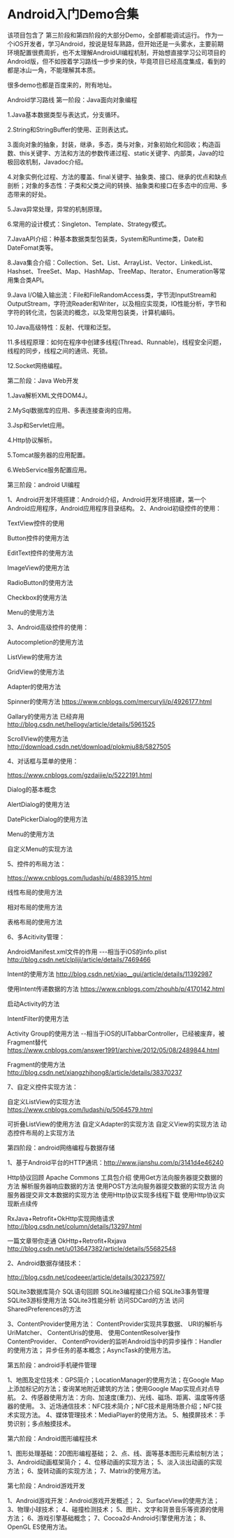 # Android入门Demo合集
该项目包含了 第三阶段和第四阶段的大部分Demo，全部都能调试运行。
作为一个iOS开发者，学习Android，按说是轻车熟路，但开始还是一头雾水，主要前期环境配置很费周折，也不太理解AndroidUI编程机制，开始想直接学习公司项目的Android版，但不如按着学习路线一步步来的快，毕竟项目已经高度集成，看到的都是冰山一角，不能理解其本质。

很多demo也都是百度来的，附有地址。

Android学习路线
第一阶段：Java面向对象编程

1.Java基本数据类型与表达式，分支循环。

2.String和StringBuffer的使用、正则表达式。

3.面向对象的抽象，封装，继承，多态，类与对象，对象初始化和回收；构造函数、this关键字、方法和方法的参数传递过程、static关键字、内部类，Java的垃极回收机制，Javadoc介绍。

4.对象实例化过程、方法的覆盖、final关键字、抽象类、接口、继承的优点和缺点剖析；对象的多态性：子类和父类之间的转换、抽象类和接口在多态中的应用、多态带来的好处。

5.Java异常处理，异常的机制原理。

6.常用的设计模式：Singleton、Template、Strategy模式。

7.JavaAPI介绍：种基本数据类型包装类，System和Runtime类，Date和DateFomat类等。

8.Java集合介绍：Collection、Set、List、ArrayList、Vector、LinkedList、Hashset、TreeSet、Map、HashMap、TreeMap、Iterator、Enumeration等常用集合类API。

9.Java I/O输入输出流：File和FileRandomAccess类，字节流InputStream和OutputStream，字符流Reader和Writer，以及相应实现类，IO性能分析，字节和字符的转化流，包装流的概念，以及常用包装类，计算机编码。

10.Java高级特性：反射、代理和泛型。

11.多线程原理：如何在程序中创建多线程(Thread、Runnable)，线程安全问题，线程的同步，线程之间的通讯、死锁。

12.Socket网络编程。

第二阶段：Java Web开发

1.Java解析XML文件DOM4J。

2.MySql数据库的应用、多表连接查询的应用。

3.Jsp和Servlet应用。

4.Http协议解析。

5.Tomcat服务器的应用配置。

6.WebService服务配置应用。


第三阶段：android UI编程

1、Android开发环境搭建：Android介绍，Android开发环境搭建，第一个Android应用程序，Android应用程序目录结构。
2、Android初级控件的使用：

TextView控件的使用

Button控件的使用方法

EditText控件的使用方法

ImageView的使用方法

RadioButton的使用方法

Checkbox的使用方法

Menu的使用方法


3、Android高级控件的使用：

Autocompletion的使用方法

ListView的使用方法

GridView的使用方法

Adapter的使用方法

Spinner的使用方法 https://www.cnblogs.com/mercuryli/p/4926177.html

Gallary的使用方法 已经弃用 http://blog.csdn.net/hellogv/article/details/5961525

ScrollView的使用方法 http://download.csdn.net/download/plokmju88/5827505

4、对话框与菜单的使用：

https://www.cnblogs.com/gzdaijie/p/5222191.html

Dialog的基本概念

AlertDialog的使用方法

DatePickerDialog的使用方法

Menu的使用方法

自定义Menu的实现方法


5、控件的布局方法：

https://www.cnblogs.com/ludashi/p/4883915.html

线性布局的使用方法

相对布局的使用方法

表格布局的使用方法

6、多Acitivity管理：


AndroidManifest.xml文件的作用 ---相当于iOS的info.plist http://blog.csdn.net/clpliji/article/details/7469466

Intent的使用方法  http://blog.csdn.net/xiao__gui/article/details/11392987

使用Intent传递数据的方法  https://www.cnblogs.com/zhouhb/p/4170142.html

启动Activity的方法

IntentFilter的使用方法

Activity Group的使用方法 --相当于iOS的UITabbarController，已经被废弃，被Fragment替代
https://www.cnblogs.com/answer1991/archive/2012/05/08/2489844.html

Fragment的使用方法
http://blog.csdn.net/xiangzhihong8/article/details/38370237

7、自定义控件实现方法：

自定义ListView的实现方法  https://www.cnblogs.com/ludashi/p/5064579.html

可折叠ListView的使用方法
自定义Adapter的实现方法
自定义View的实现方法
动态控件布局的上实现方法

第四阶段：android网络编程与数据存储

1、基于Android平台的HTTP通讯：http://www.jianshu.com/p/3141d4e46240

Http协议回顾
Apache Commons 工具包介绍
使用Get方法向服务器提交数据的方法
解析服务器响应数据的方法
使用POST方法向服务器提交数据的实现方法
向服务器提交非文本数据的实现方法
使用Http协议实现多线程下载
使用Http协议实现断点续传

RxJava+Retrofit+OkHttp实现网络请求 http://blog.csdn.net/column/details/13297.html

一篇文章带你走通 OkHttp+Retrofit+Rxjava http://blog.csdn.net/u013647382/article/details/55682548

2、Android数据存储技术：

http://blog.csdn.net/codeeer/article/details/30237597/

SQLite3数据库简介
SQL语句回顾
SQLite3编程接口介绍
SQLite3事务管理
SQLite3游标使用方法
SQLite3性能分析
访问SDCard的方法
访问SharedPreferences的方法

3、ContentProvider使用方法：
ContentProvider实现共享数据、
URI的解析与UriMatcher、
ContentUris的使用、
使用ContentResolver操作ContentProvider、
ContentProvider的监听Android当中的异步操作：Handler的使用方法；
异步任务的基本概念；AsyncTask的使用方法。


第五阶段：android手机硬件管理

1、地图及定位技术：GPS简介；LocationManager的使用方法；在Google Map上添加标记的方法；查询某地附近建筑的方法；使用Google Map实现点对点导航。
2、传感器使用方法：方向、加速度(重力)、光线、磁场、距离、温度等传感器的使用。
3、近场通信技术：NFC技术简介；NFC技术是用场景介绍；NFC技术实现方法。
4、媒体管理技术：MediaPlayer的使用方法。
5、触摸屏技术：手势识别；多点触摸技术。

第六阶段：Android图形编程技术

1、图形处理基础：2D图形编程基础；
2、点、线、面等基本图形元素绘制方法；
3、Android动画框架简介；
4、位移动画的实现方法；
5、淡入淡出动画的实现方法；
6、旋转动画的实现方法；
7、Matrix的使用方法。

第七阶段：Android游戏开发

1、Android游戏开发：Android游戏开发概述；
2、SurfaceView的使用方法；
3、物理小球技术；
4、碰撞检测技术；
5、图片、文字和背景音乐等资源的使用方法；
6、游戏引擎基础概念；
7、Cocoa2d-Android引擎使用方法；
8、OpenGL ES使用方法。
